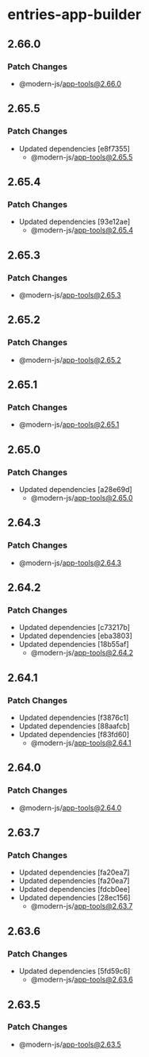 # entries-app-builder

## 2.66.0

### Patch Changes

- @modern-js/app-tools@2.66.0

## 2.65.5

### Patch Changes

- Updated dependencies [e8f7355]
  - @modern-js/app-tools@2.65.5

## 2.65.4

### Patch Changes

- Updated dependencies [93e12ae]
  - @modern-js/app-tools@2.65.4

## 2.65.3

### Patch Changes

- @modern-js/app-tools@2.65.3

## 2.65.2

### Patch Changes

- @modern-js/app-tools@2.65.2

## 2.65.1

### Patch Changes

- @modern-js/app-tools@2.65.1

## 2.65.0

### Patch Changes

- Updated dependencies [a28e69d]
  - @modern-js/app-tools@2.65.0

## 2.64.3

### Patch Changes

- @modern-js/app-tools@2.64.3

## 2.64.2

### Patch Changes

- Updated dependencies [c73217b]
- Updated dependencies [eba3803]
- Updated dependencies [18b55af]
  - @modern-js/app-tools@2.64.2

## 2.64.1

### Patch Changes

- Updated dependencies [f3876c1]
- Updated dependencies [88aafcb]
- Updated dependencies [f83fd60]
  - @modern-js/app-tools@2.64.1

## 2.64.0

### Patch Changes

- @modern-js/app-tools@2.64.0

## 2.63.7

### Patch Changes

- Updated dependencies [fa20ea7]
- Updated dependencies [fa20ea7]
- Updated dependencies [fdcb0ee]
- Updated dependencies [28ec156]
  - @modern-js/app-tools@2.63.7

## 2.63.6

### Patch Changes

- Updated dependencies [5fd59c6]
  - @modern-js/app-tools@2.63.6

## 2.63.5

### Patch Changes

- @modern-js/app-tools@2.63.5
